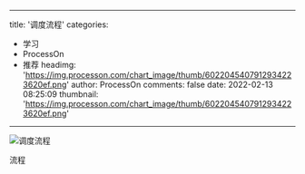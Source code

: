 
---
title: '调度流程'
categories: 
 - 学习
 - ProcessOn
 - 推荐
headimg: 'https://img.processon.com/chart_image/thumb/6022045407912934223620ef.png'
author: ProcessOn
comments: false
date: 2022-02-13 08:25:09
thumbnail: 'https://img.processon.com/chart_image/thumb/6022045407912934223620ef.png'
---

<div>   
<img class="thumb" alt="调度流程" src="https://img.processon.com/chart_image/thumb/6022045407912934223620ef.png" referrerpolicy="no-referrer">
<p>流程</p>  
</div>
            